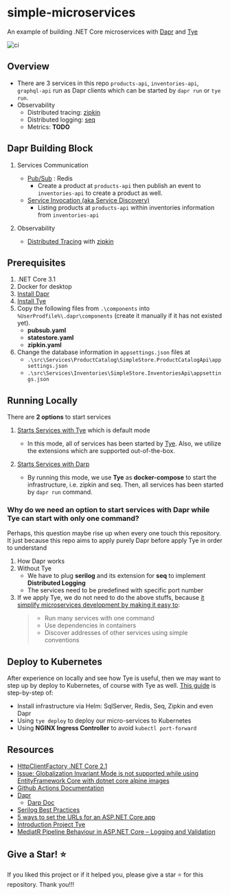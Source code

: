 # simple-microservices

An example of building .NET Core microservices with [Dapr](https://github.com/dapr/dapr) and [Tye](https://github.com/dotnet/tye)

![ci](https://github.com/kimcu-on-thenet/simple-microservices/workflows/ci-simple-microservices/badge.svg)


## Overview

- There are 3 services in this repo `products-api`, `inventories-api`, `graphql-api` run as Dapr clients which can be started by `dapr run` or `tye run`.
- Observability
    - Distributed tracing: [zipkin](https://zipkin.io/)
    - Distributed logging: [seq](https://datalust.co/seq)
    - Metrics: **TODO**

## Dapr Building Block

1. Services Communication
    - [Pub/Sub](https://github.com/dapr/docs/blob/master/concepts/publish-subscribe-messaging/README.md) : Redis
        - Create a product at `products-api` then publish an event to `inventories-api` to create a product as well.
    - [Service Invocation (aka Service Discovery)](https://github.com/dapr/docs/blob/master/concepts/service-invocation/README.md)
        - Listing products at `products-api` within inventories information from `inventories-api`
        
2. Observability
    - [Distributed Tracing](https://github.com/dapr/samples/blob/master/8.observability/README.md) with [zipkin](https://zipkin.io/)


## Prerequisites

1. .NET Core 3.1
1. Docker for desktop
1. [Install Dapr](https://github.com/dapr/docs/blob/master/getting-started/environment-setup.md#installing-dapr-cli)
1. [Install Tye](https://github.com/dotnet/tye/blob/master/docs/getting_started.md)
1. Copy the following files from `.\components` into `%UserProdfile%\.dapr\components` (create it manually if it has not existed yet).
    - **pubsub.yaml**
    - **statestore.yaml**
    - **zipkin.yaml**
1. Change the database information in `appsettings.json` files at 
    - `.\src\Services\ProductCatalog\SimpleStore.ProductCatalogApi\appsettings.json`
    - `.\src\Services\Inventories\SimpleStore.InventoriesApi\appsettings.json`

## Running Locally

There are **2 options** to start services

1. [Starts Services with Tye](/docs/start_services_with_tye.md) which is default mode

    - In this mode, all of services has been started by [Tye](https://github.com/dotnet/tye). Also, we utilize the extensions which are supported out-of-the-box.

1. [Starts Services with Darp](/docs/start_services_with_dapr.md)

    - By running this mode, we use **Tye** as **docker-compose** to start the infrastructure, i.e. zipkin and seq. Then, all services has been started by `dapr run` command.

### Why do we need an option to start services with Dapr while Tye can start with only one command?

Perhaps, this question maybe rise up when every one touch this repository. It just because this repo aims to apply purely Dapr before apply Tye in order to understand

1. How Dapr works
2. Without Tye
    - We have to plug **serilog** and its extension for **seq** to implement **Distributed Logging**
    - The services need to be predefined with specific port number
3. If we apply Tye, we do not need to do the above stuffs, because [it simplify microservices development by making it easy to](https://github.com/dotnet/tye#project-tye):
    > - Run many services with one command
    > - Use dependencies in containers
    > - Discover addresses of other services using simple conventions

## Deploy to Kubernetes

After experience on locally and see how Tye is useful, then we may want to step up by deploy to Kubernetes, of course with Tye as well. [This guide](/.helm/README.md) is step-by-step of: 

- Install infrastructure via Helm: SqlServer, Redis, Seq, Zipkin and even Dapr
- Using `tye deploy` to deploy our micro-services to Kubernetes
- Using **NGINX Ingress Controller** to avoid `kubectl port-forward`


## Resources

- [HttpClientFactory .NET Core 2.1](https://danieldonbavand.com/httpclientfactory-net-core-2-1/)
- [Issue: Globalization Invariant Mode is not supported while using EntityFramework Core with dotnet core alpine images](https://github.com/dotnet/efcore/issues/18025)
- [Github Actions Documentation](https://help.github.com/en/actions)
- [Dapr](https://github.com/dapr/dapr)
    - [Darp Doc](https://github.com/dapr/docs)
- [Serilog Best Practices](https://benfoster.io/blog/serilog-best-practices/)
- [5 ways to set the URLs for an ASP.NET Core app](https://andrewlock.net/5-ways-to-set-the-urls-for-an-aspnetcore-app/)
- [Introduction Project Tye](https://devblogs.microsoft.com/aspnet/introducing-project-tye/)
- [MediatR Pipeline Behaviour in ASP.NET Core – Logging and Validation](https://www.codewithmukesh.com/blog/mediatr-pipeline-behaviour/)


## Give a Star! :star:

If you liked this project or if it helped you, please give a star :star: for this repository. Thank you!!!